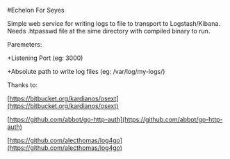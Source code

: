 #Echelon For Seyes

Simple web service for writing logs to file to transport to Logstash/Kibana.
Needs .htpasswd file at the sime directory with compiled binary to run.

Paremeters:

 +Listening Port (eg: 3000)

 +Absolute path to write log files (eg: /var/log/my-logs/)


 Thanks to: 

 [https://bitbucket.org/kardianos/osext](https://bitbucket.org/kardianos/osext)

 [https://github.com/abbot/go-http-auth](https://github.com/abbot/go-http-auth)

 [https://github.com/alecthomas/log4go](https://github.com/alecthomas/log4go)